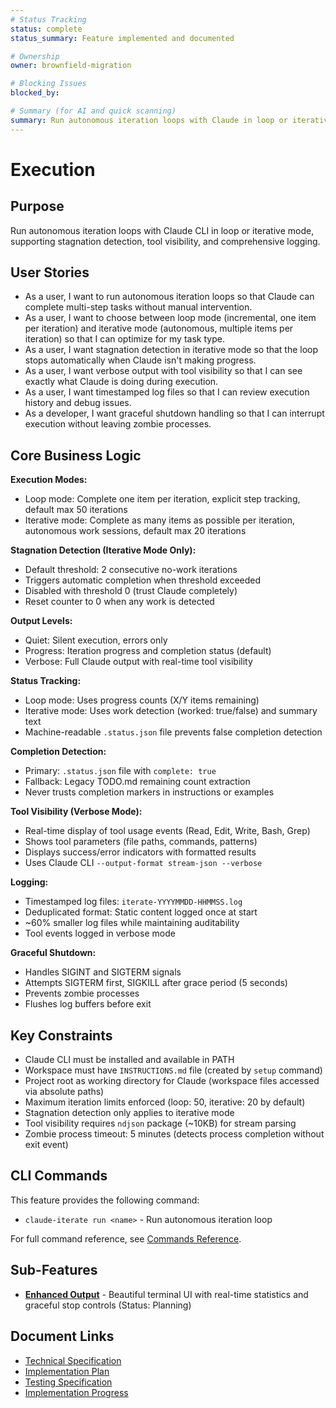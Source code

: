 ```yaml
---
# Status Tracking
status: complete
status_summary: Feature implemented and documented

# Ownership
owner: brownfield-migration

# Blocking Issues
blocked_by:

# Summary (for AI and quick scanning)
summary: Run autonomous iteration loops with Claude in loop or iterative mode
---
```


# Execution

## Purpose

Run autonomous iteration loops with Claude CLI in loop or iterative mode, supporting stagnation detection, tool visibility, and comprehensive logging.

## User Stories

- As a user, I want to run autonomous iteration loops so that Claude can complete multi-step tasks without manual intervention.
- As a user, I want to choose between loop mode (incremental, one item per iteration) and iterative mode (autonomous, multiple items per iteration) so that I can optimize for my task type.
- As a user, I want stagnation detection in iterative mode so that the loop stops automatically when Claude isn't making progress.
- As a user, I want verbose output with tool visibility so that I can see exactly what Claude is doing during execution.
- As a user, I want timestamped log files so that I can review execution history and debug issues.
- As a developer, I want graceful shutdown handling so that I can interrupt execution without leaving zombie processes.

## Core Business Logic

**Execution Modes:**

- Loop mode: Complete one item per iteration, explicit step tracking, default max 50 iterations
- Iterative mode: Complete as many items as possible per iteration, autonomous work sessions, default max 20 iterations

**Stagnation Detection (Iterative Mode Only):**

- Default threshold: 2 consecutive no-work iterations
- Triggers automatic completion when threshold exceeded
- Disabled with threshold 0 (trust Claude completely)
- Reset counter to 0 when any work is detected

**Output Levels:**

- Quiet: Silent execution, errors only
- Progress: Iteration progress and completion status (default)
- Verbose: Full Claude output with real-time tool visibility

**Status Tracking:**

- Loop mode: Uses progress counts (X/Y items remaining)
- Iterative mode: Uses work detection (worked: true/false) and summary text
- Machine-readable `.status.json` file prevents false completion detection

**Completion Detection:**

- Primary: `.status.json` file with `complete: true`
- Fallback: Legacy TODO.md remaining count extraction
- Never trusts completion markers in instructions or examples

**Tool Visibility (Verbose Mode):**

- Real-time display of tool usage events (Read, Edit, Write, Bash, Grep)
- Shows tool parameters (file paths, commands, patterns)
- Displays success/error indicators with formatted results
- Uses Claude CLI `--output-format stream-json --verbose`

**Logging:**

- Timestamped log files: `iterate-YYYYMMDD-HHMMSS.log`
- Deduplicated format: Static content logged once at start
- ~60% smaller log files while maintaining auditability
- Tool events logged in verbose mode

**Graceful Shutdown:**

- Handles SIGINT and SIGTERM signals
- Attempts SIGTERM first, SIGKILL after grace period (5 seconds)
- Prevents zombie processes
- Flushes log buffers before exit

## Key Constraints

- Claude CLI must be installed and available in PATH
- Workspace must have `INSTRUCTIONS.md` file (created by `setup` command)
- Project root as working directory for Claude (workspace files accessed via absolute paths)
- Maximum iteration limits enforced (loop: 50, iterative: 20 by default)
- Stagnation detection only applies to iterative mode
- Tool visibility requires `ndjson` package (~10KB) for stream parsing
- Zombie process timeout: 5 minutes (detects process completion without exit event)

## CLI Commands

This feature provides the following command:

- `claude-iterate run <name>` - Run autonomous iteration loop

For full command reference, see [Commands Reference](../../../README.md#commands-reference).

## Sub-Features

- **[Enhanced Output](./features/enhanced-output/README.md)** - Beautiful terminal UI with real-time statistics and graceful stop controls (Status: Planning)

## Document Links

- [Technical Specification](./SPEC.md)
- [Implementation Plan](./PLAN.md)
- [Testing Specification](./TEST.md)
- [Implementation Progress](./TODO.md)
